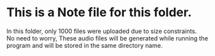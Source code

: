 # This is a Note file for this folder.
In this folder, only 1000  files were uploaded due to size constraints.  
No need to worry, These audio files will be generated while running the program and will be stored in the same directory name.
